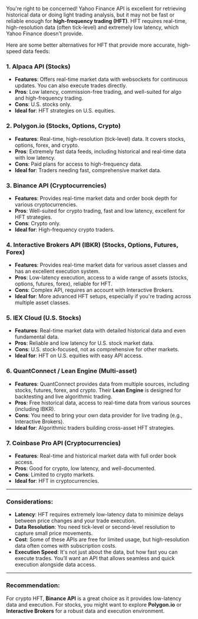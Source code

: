 You're right to be concerned! Yahoo Finance API is excellent for retrieving historical data or doing light trading analysis, but it may not be fast or reliable enough for **high-frequency trading (HFT)**. HFT requires real-time, high-resolution data (often tick-level) and extremely low latency, which Yahoo Finance doesn't provide.

Here are some better alternatives for HFT that provide more accurate, high-speed data feeds:

### 1. **Alpaca API** (Stocks)
   - **Features**: Offers real-time market data with websockets for continuous updates. You can also execute trades directly.
   - **Pros**: Low latency, commission-free trading, and well-suited for algo and high-frequency trading.
   - **Cons**: U.S. stocks only.
   - **Ideal for**: HFT strategies on U.S. equities.

### 2. **Polygon.io** (Stocks, Options, Crypto)
   - **Features**: Real-time, high-resolution (tick-level) data. It covers stocks, options, forex, and crypto.
   - **Pros**: Extremely fast data feeds, including historical and real-time data with low latency.
   - **Cons**: Paid plans for access to high-frequency data.
   - **Ideal for**: Traders needing fast, comprehensive market data.

### 3. **Binance API** (Cryptocurrencies)
   - **Features**: Provides real-time market data and order book depth for various cryptocurrencies.
   - **Pros**: Well-suited for crypto trading, fast and low latency, excellent for HFT strategies.
   - **Cons**: Crypto only.
   - **Ideal for**: High-frequency crypto traders.

### 4. **Interactive Brokers API (IBKR)** (Stocks, Options, Futures, Forex)
   - **Features**: Provides real-time market data for various asset classes and has an excellent execution system.
   - **Pros**: Low-latency execution, access to a wide range of assets (stocks, options, futures, forex), reliable for HFT.
   - **Cons**: Complex API, requires an account with Interactive Brokers.
   - **Ideal for**: More advanced HFT setups, especially if you're trading across multiple asset classes.

### 5. **IEX Cloud** (U.S. Stocks)
   - **Features**: Real-time market data with detailed historical data and even fundamental data.
   - **Pros**: Reliable and low latency for U.S. stock market data.
   - **Cons**: U.S. stock-focused, not as comprehensive for other markets.
   - **Ideal for**: HFT on U.S. equities with easy API access.

### 6. **QuantConnect / Lean Engine** (Multi-asset)
   - **Features**: QuantConnect provides data from multiple sources, including stocks, futures, forex, and crypto. Their **Lean Engine** is designed for backtesting and live algorithmic trading.
   - **Pros**: Free historical data, access to real-time data from various sources (including IBKR).
   - **Cons**: You need to bring your own data provider for live trading (e.g., Interactive Brokers).
   - **Ideal for**: Algorithmic traders building cross-asset HFT strategies.

### 7. **Coinbase Pro API** (Cryptocurrencies)
   - **Features**: Real-time and historical market data with full order book access.
   - **Pros**: Good for crypto, low latency, and well-documented.
   - **Cons**: Limited to crypto markets.
   - **Ideal for**: HFT in cryptocurrencies.

---

### Considerations:
- **Latency**: HFT requires extremely low-latency data to minimize delays between price changes and your trade execution.
- **Data Resolution**: You need tick-level or second-level resolution to capture small price movements.
- **Cost**: Some of these APIs are free for limited usage, but high-resolution data often comes with subscription costs.
- **Execution Speed**: It's not just about the data, but how fast you can execute trades. You’ll want an API that allows seamless and quick execution alongside data access.

---

### Recommendation:
For crypto HFT, **Binance API** is a great choice as it provides low-latency data and execution. For stocks, you might want to explore **Polygon.io** or **Interactive Brokers** for a robust data and execution environment.